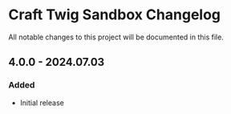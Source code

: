 # Craft Twig Sandbox Changelog

All notable changes to this project will be documented in this file.

## 4.0.0 - 2024.07.03
### Added
* Initial release
